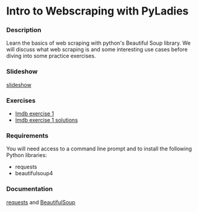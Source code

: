 # Intro to Webscraping with PyLadies

### Description

Learn the basics of web scraping with python's Beautiful Soup library.
We will discuss what web scraping is and some interesting use cases before diving into some practice exercises.

### Slideshow

[slideshow](https://docs.google.com/presentation/d/1Ey-BrTONJb6h7lAS2s08Hq5ZnRfD4LI2M3NoQVAbrW8/edit?usp=sharing)

### Exercises
- [Imdb exercise 1]('https://github.com/antoniablair/pyladies_scraping_workshop/blob/master/imdb_exercise_1.md')
- [Imdb exercise 1 solutions]('https://github.com/antoniablair/pyladies_scraping_workshop/blob/master/imdb_exercise_1_solution.md')

### Requirements

You will need access to a command line prompt and to install the following Python libraries:

- requests
- beautifulsoup4

### Documentation

[requests](http://docs.python-requests.org/en/master/) and
[BeautifulSoup](https://www.crummy.com/software/BeautifulSoup/bs4/doc/)